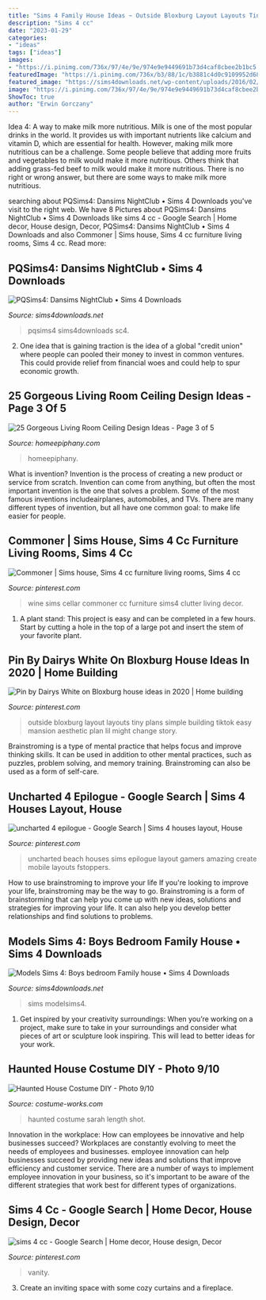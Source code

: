 ```yaml
---
title: "Sims 4 Family House Ideas ~ Outside Bloxburg Layout Layouts Tiny Plans Simple Building Tiktok Easy Mansion Aesthetic Plan Lil Might Change Story"
description: "Sims 4 cc"
date: "2023-01-29"
categories:
- "ideas"
tags: ["ideas"]
images:
- "https://i.pinimg.com/736x/97/4e/9e/974e9e9449691b73d4caf8cbee2b1bc5.jpg"
featuredImage: "https://i.pinimg.com/736x/b3/88/1c/b3881c4d0c9109952d6809f3e9a0639b--the-sims-sims-.jpg"
featured_image: "https://sims4downloads.net/wp-content/uploads/2016/02/2116.jpg"
image: "https://i.pinimg.com/736x/97/4e/9e/974e9e9449691b73d4caf8cbee2b1bc5.jpg"
ShowToc: true
author: "Erwin Gorczany"
---
```



Idea 4: A way to make milk more nutritious.
Milk is one of the most popular drinks in the world. It provides us with important nutrients like calcium and vitamin D, which are essential for health. However, making milk more nutritious can be a challenge. Some people believe that adding more fruits and vegetables to milk would make it more nutritious. Others think that adding grass-fed beef to milk would make it more nutritious. There is no right or wrong answer, but there are some ways to make milk more nutritious.

	

		
searching about PQSims4: Dansims NightClub • Sims 4 Downloads you've visit to the right web. We have 8 Pictures about PQSims4: Dansims NightClub • Sims 4 Downloads like sims 4 cc - Google Search | Home decor, House design, Decor, PQSims4: Dansims NightClub • Sims 4 Downloads and also Commoner | Sims house, Sims 4 cc furniture living rooms, Sims 4 cc. Read more:
		
    
## PQSims4: Dansims NightClub • Sims 4 Downloads

<img loading=lazy src="https://sims4downloads.net/wp-content/uploads/2016/02/2116.jpg" onerror="this.onerror=null;this.src='https://tse3.mm.bing.net/th?id=OIP.qhquW-5rxarSK_iQDdtZ9wHaE7&amp;pid=15.1';" alt="PQSims4: Dansims NightClub • Sims 4 Downloads">

_Source: sims4downloads.net_

>pqsims4 sims4downloads sc4. 

	

2. One idea that is gaining traction is the idea of a global "credit union" where people can pooled their money to invest in common ventures. This could provide relief from financial woes and could help to spur economic growth.

    
## 25 Gorgeous Living Room Ceiling Design Ideas - Page 3 Of 5

<img loading=lazy src="https://homeepiphany.com/wp-content/uploads/2016/06/25-Gorgeous-Living-Room-Ceiling-Design-Ideas-14-768x576.jpg" onerror="this.onerror=null;this.src='https://tse1.mm.bing.net/th?id=OIP.q9LtE6tdvePor1MBZWIvWAHaFj&amp;pid=15.1';" alt="25 Gorgeous Living Room Ceiling Design Ideas - Page 3 of 5">

_Source: homeepiphany.com_

>homeepiphany. 

	

What is invention?
Invention is the process of creating a new product or service from scratch. Invention can come from anything, but often the most important invention is the one that solves a problem. Some of the most famous inventions includeairplanes, automobiles, and TVs. There are many different types of invention, but all have one common goal: to make life easier for people.

    
## Commoner | Sims House, Sims 4 Cc Furniture Living Rooms, Sims 4 Cc

<img loading=lazy src="https://i.pinimg.com/736x/cb/ed/a2/cbeda2f87808c29f5911798598079ec2--wine-cellars-shopping.jpg" onerror="this.onerror=null;this.src='https://tse4.mm.bing.net/th?id=OIP.kOyE6Ig3dCoVTxF4qM3KdwHaKR&amp;pid=15.1';" alt="Commoner | Sims house, Sims 4 cc furniture living rooms, Sims 4 cc">

_Source: pinterest.com_

>wine sims cellar commoner cc furniture sims4 clutter living decor. 

	

1. A plant stand: This project is easy and can be completed in a few hours. Start by cutting a hole in the top of a large pot and insert the stem of your favorite plant.

    
## Pin By Dairys White On Bloxburg House Ideas In 2020 | Home Building

<img loading=lazy src="https://i.pinimg.com/736x/97/4e/9e/974e9e9449691b73d4caf8cbee2b1bc5.jpg" onerror="this.onerror=null;this.src='https://tse2.mm.bing.net/th?id=OIP.fMpXmw_MMCHes_PUuwP-lwHaNK&amp;pid=15.1';" alt="Pin by Dairys White on Bloxburg house ideas in 2020 | Home building">

_Source: pinterest.com_

>outside bloxburg layout layouts tiny plans simple building tiktok easy mansion aesthetic plan lil might change story. 

	

Brainstroming is a type of mental practice that helps focus and improve thinking skills. It can be used in addition to other mental practices, such as puzzles, problem solving, and memory training. Brainstroming can also be used as a form of self-care.

    
## Uncharted 4 Epilogue - Google Search | Sims 4 Houses Layout, House

<img loading=lazy src="https://i.pinimg.com/736x/f1/aa/c0/f1aac029936067d6e6cf2a26d90f6e72--uncharted--house-beach-houses.jpg" onerror="this.onerror=null;this.src='https://tse4.mm.bing.net/th?id=OIP._3MKL1njDeZg3f-4g9p_SwHaEK&amp;pid=15.1';" alt="uncharted 4 epilogue - Google Search | Sims 4 houses layout, House">

_Source: pinterest.com_

>uncharted beach houses sims epilogue layout gamers amazing create mobile layouts fstoppers. 

	

How to use brainstroming to improve your life
If you're looking to improve your life, brainstroming may be the way to go. Brainstroming is a form of brainstorming that can help you come up with new ideas, solutions and strategies for improving your life. It can also help you develop better relationships and find solutions to problems.

    
## Models Sims 4: Boys Bedroom Family House • Sims 4 Downloads

<img loading=lazy src="https://sims4downloads.net/wp-content/uploads/2018/05/1334.jpg" onerror="this.onerror=null;this.src='https://tse3.mm.bing.net/th?id=OIP.8OyFW3Sfq06d1pikJdutaQHaEL&amp;pid=15.1';" alt="Models Sims 4: Boys bedroom Family house • Sims 4 Downloads">

_Source: sims4downloads.net_

>sims modelsims4. 

	

1. Get inspired by your creativity surroundings: When you’re working on a project, make sure to take in your surroundings and consider what pieces of art or sculpture look inspiring. This will lead to better ideas for your work.

    
## Haunted House Costume DIY - Photo 9/10

<img loading=lazy src="https://photos.costume-works.com/full/haunted_house10.jpg" onerror="this.onerror=null;this.src='https://tse4.mm.bing.net/th?id=OIP.s2yrIJlafJo1gvddwwWklgHaJ4&amp;pid=15.1';" alt="Haunted House Costume DIY - Photo 9/10">

_Source: costume-works.com_

>haunted costume sarah length shot. 

	

Innovation in the workplace: How can employees be innovative and help businesses succeed?
Workplaces are constantly evolving to meet the needs of employees and businesses. employee innovation can help businesses succeed by providing new ideas and solutions that improve efficiency and customer service. There are a number of ways to implement employee innovation in your business, so it's important to be aware of the different strategies that work best for different types of organizations.

    
## Sims 4 Cc - Google Search | Home Decor, House Design, Decor

<img loading=lazy src="https://i.pinimg.com/736x/b3/88/1c/b3881c4d0c9109952d6809f3e9a0639b--the-sims-sims-.jpg" onerror="this.onerror=null;this.src='https://tse1.mm.bing.net/th?id=OIP.8noUQh_Vl6W_bEWIygqV0QHaEj&amp;pid=15.1';" alt="sims 4 cc - Google Search | Home decor, House design, Decor">

_Source: pinterest.com_

>vanity. 

	

3. Create an inviting space with some cozy curtains and a fireplace. 

